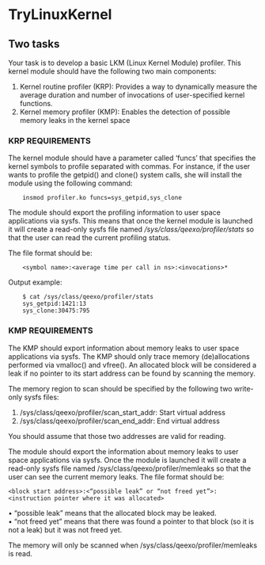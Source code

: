 # TryLinuxKernel

## Two tasks

Your task is to develop a basic LKM (Linux Kernel Module) profiler. This kernel module should have the following two main 
components: 
1. Kernel routine profiler (KRP): Provides a way to dynamically measure the average duration and number of invocations of
user-specified kernel functions.  
2. Kernel memory profiler (KMP): Enables the detection of possible memory leaks in the kernel space  


### KRP REQUIREMENTS
The kernel module should have a parameter called ‘funcs’ that specifies the kernel symbols to profile separated with commas.
For instance, if the user wants to profile the getpid() and clone() system calls, she will install the module using the
following command: 
```
    insmod profiler.ko funcs=sys_getpid,sys_clone 
``` 
The module should export the profiling information to user space applications via sysfs. This means that once the kernel module
is launched it will create a read-only sysfs file named */sys/class/qeexo/profiler/stats* so that the user can read the current 
profiling status. 
 
The file format should be: 
```
    <symbol name>:<average time per call in ns>:<invocations>*
``` 
Output example: 
```
    $ cat /sys/class/qeexo/profiler/stats
    sys_getpid:1421:13
    sys_clone:30475:795 
```

### KMP REQUIREMENTS
The KMP should export information about memory leaks to user space applications via sysfs. The KMP should only trace memory 
(de)allocations performed via vmalloc() and vfree(). An allocated block will be considered a leak if no pointer to its start
address can be found by scanning the memory. 

The memory region to scan should be specified by the following two write-only sysfs files: 
  1. /sys/class/qeexo/profiler/scan_start_addr: Start virtual address 
  2. /sys/class/qeexo/profiler/scan_end_addr: End virtual address 
  
You should assume that those two addresses are valid for reading. 

The module should export the information about memory leaks to user space applications via sysfs. Once the module is launched
it will create a read-only sysfs file named /sys/class/qeexo/profiler/memleaks so that the user can see the current memory leaks. 
The file format should be: 
```
<block start address>:<“possible leak” or “not freed yet”>:<instruction pointer where it was allocated> 
```

• “possible leak” means that the allocated block may be leaked.  
• “not freed yet” means that there was found a pointer to that block (so it is not a leak) but it was not freed yet.  

The memory will only be scanned when /sys/class/qeexo/profiler/memleaks is read. 
